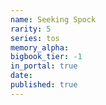 ```yaml
---
name: Seeking Spock
rarity: 5
series: tos
memory_alpha:
bigbook_tier: -1
in_portal: true
date:
published: true
---
```



